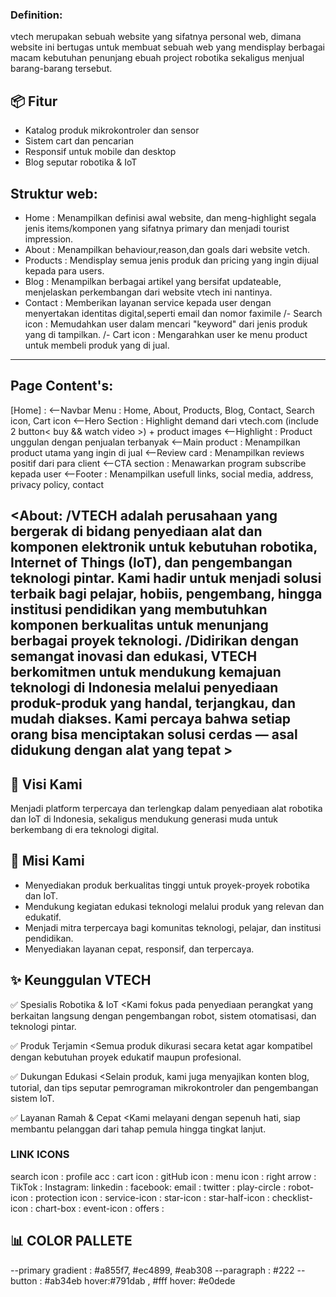<!-- VTECH ROBOTICS STORE DOCUMENTATION -->

### Definition: 
vtech merupakan sebuah website yang sifatnya personal web, dimana website ini bertugas untuk membuat sebuah web yang mendisplay berbagai macam kebutuhan penunjang ebuah project robotika sekaligus menjual barang-barang tersebut.

## 📦 Fitur
- Katalog produk mikrokontroler dan sensor
- Sistem cart dan pencarian
- Responsif untuk mobile dan desktop
- Blog seputar robotika & IoT

## Struktur web:
- Home 	   : Menampilkan definisi awal website, dan meng-highlight segala jenis items/komponen yang sifatnya primary dan menjadi tourist impression.
- About    : Menampilkan behaviour,reason,dan goals dari website vetch.
- Products : Mendisplay semua jenis produk dan pricing yang ingin dijual kepada para users.
- Blog 	   : Menampilkan berbagai artikel yang bersifat updateable, menjelaskan perkembangan dari website vtech ini nantinya.
- Contact  : Memberikan layanan service kepada user dengan menyertakan identitas digital,seperti email dan nomor faximile
/- Search icon : Memudahkan user dalam mencari "keyword" dari jenis produk yang di tampilkan.
/- Cart icon   : Mengarahkan user ke menu product untuk membeli produk yang di jual.

--------------------------------------------------
## Page Content's:
[Home] : 
<--Navbar Menu : Home, About, Products, Blog, Contact, Search icon, Cart icon
<--Hero Section : Highlight demand dari vtech.com (include 2 button< buy && watch video >) + product images
<--Highlight : Product unggulan dengan penjualan terbanyak
<--Main product : Menampilkan product utama yang ingin di jual
<--Review card : Menampilkan reviews positif dari para client
<--CTA section : Menawarkan program subscribe kepada user
<--Footer : Menampilkan usefull links, social media, address, privacy policy, contact

<About:
/VTECH adalah perusahaan yang bergerak di bidang penyediaan alat dan komponen elektronik untuk kebutuhan robotika, Internet of Things (IoT), dan pengembangan teknologi pintar. Kami hadir untuk menjadi solusi terbaik bagi pelajar, hobiis, pengembang, hingga institusi pendidikan yang membutuhkan komponen berkualitas untuk menunjang berbagai proyek teknologi.
/Didirikan dengan semangat inovasi dan edukasi, VTECH berkomitmen untuk mendukung kemajuan teknologi di Indonesia melalui penyediaan produk-produk yang handal, terjangkau, dan mudah diakses. Kami percaya bahwa setiap orang bisa menciptakan solusi cerdas — asal didukung dengan alat yang tepat >
--------------------------------------------------

## 🚀 Visi Kami
Menjadi platform terpercaya dan terlengkap dalam penyediaan alat robotika dan IoT di Indonesia, sekaligus mendukung generasi muda untuk berkembang di era teknologi digital.

## 🚀 Misi Kami
- Menyediakan produk berkualitas tinggi untuk proyek-proyek robotika dan IoT.
- Mendukung kegiatan edukasi teknologi melalui produk yang relevan dan edukatif.
- Menjadi mitra terpercaya bagi komunitas teknologi, pelajar, dan institusi pendidikan.
- Menyediakan layanan cepat, responsif, dan terpercaya.

## ✨ Keunggulan VTECH
✅ Spesialis Robotika & IoT
<Kami fokus pada penyediaan perangkat yang berkaitan langsung dengan pengembangan robot, sistem otomatisasi, dan teknologi pintar.

✅ Produk Terjamin
<Semua produk dikurasi secara ketat agar kompatibel dengan kebutuhan proyek edukatif maupun profesional.

✅ Dukungan Edukasi
<Selain produk, kami juga menyajikan konten blog, tutorial, dan tips seputar pemrograman mikrokontroler dan pengembangan sistem IoT.

✅ Layanan Ramah & Cepat
<Kami melayani dengan sepenuh hati, siap membantu pelanggan dari tahap pemula hingga tingkat lanjut.


### LINK ICONS ###

search icon : <i class="ri-search-line"></i>
profile acc : <i class="ri-account-circle-line"></i>
cart icon : <i class="ri-shopping-cart-line"></i>
gitHub icon : <i class="ri-github-fill"></i>
menu icon : <i class="ri-menu-line"></i>
right arrow : <i class="ri-arrow-right-line"></i>
TikTok : <i class="ri-tiktok-line"></i>
Instagram: <i class="ri-instagram-line"></i>
linkedin : <i class="ri-linkedin-box-line"></i>
facebook: <i class="ri-facebook-box-fill"></i>
email : <i class="ri-mail-line"></i>
twitter : <i class="ri-twitter-x-fill"></i>
play-circle : <i class="ri-play-circle-line"></i>
robot-icon : <i class="ri-robot-2-line"></i>
protection icon : <i class="ri-shield-check-line"></i>
service-icon : <i class="ri-service-line"></i>
star-icon : <i class="ri-star-fill"></i>
star-half-icon : <i class="ri-star-half-line"></i>
checklist-icon : <i class="ri-check-line"></i>
chart-box : <i class="ri-bar-chart-box-ai-line"></i>
event-icon : <i class="ri-bookmark-3-fill"></i>
offers : <i class="ri-color-filter-ai-line"></i>


## 📊 COLOR PALLETE

--primary gradient : #a855f7, #ec4899, #eab308
--paragraph : #222
--button : #ab34eb hover:#791dab , #fff hover: #e0dede
